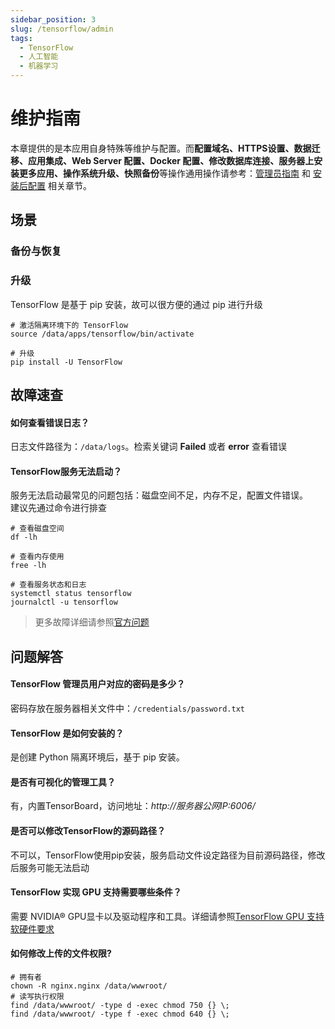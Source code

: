 ```yaml
---
sidebar_position: 3
slug: /tensorflow/admin
tags:
  - TensorFlow
  - 人工智能
  - 机器学习
---
```


# 维护指南

本章提供的是本应用自身特殊等维护与配置。而**配置域名、HTTPS设置、数据迁移、应用集成、Web Server 配置、Docker 配置、修改数据库连接、服务器上安装更多应用、操作系统升级、快照备份**等操作通用操作请参考：[管理员指南](../administrator) 和 [安装后配置](../installation/setup/) 相关章节。

## 场景

### 备份与恢复

### 升级

TensorFlow 是基于 pip 安装，故可以很方便的通过 pip 进行升级

```
# 激活隔离环境下的 TensorFlow
source /data/apps/tensorflow/bin/activate

# 升级
pip install -U TensorFlow
```

## 故障速查

#### 如何查看错误日志？

日志文件路径为：`/data/logs`。检索关键词 **Failed** 或者 **error** 查看错误

#### TensorFlow服务无法启动？

服务无法启动最常见的问题包括：磁盘空间不足，内存不足，配置文件错误。  
建议先通过命令进行排查  

```shell
# 查看磁盘空间
df -lh

# 查看内存使用
free -lh

# 查看服务状态和日志
systemctl status tensorflow
journalctl -u tensorflow
```

 >更多故障详细请参照[官方问题](https://www.tensorflow.org/install/errors)


## 问题解答

#### TensorFlow 管理员用户对应的密码是多少？

密码存放在服务器相关文件中：`/credentials/password.txt`

#### TensorFlow 是如何安装的？

是创建 Python 隔离环境后，基于 pip 安装。

#### 是否有可视化的管理工具？

有，内置TensorBoard，访问地址：*http://服务器公网IP:6006/*

#### 是否可以修改TensorFlow的源码路径？

不可以，TensorFlow使用pip安装，服务启动文件设定路径为目前源码路径，修改后服务可能无法启动

#### TensorFlow 实现 GPU 支持需要哪些条件？

需要 NVIDIA® GPU显卡以及驱动程序和工具。详细请参照[TensorFlow GPU 支持软硬件要求](https://www.tensorflow.org/install/gpu)

#### 如何修改上传的文件权限?

```shell
# 拥有者
chown -R nginx.nginx /data/wwwroot/
# 读写执行权限
find /data/wwwroot/ -type d -exec chmod 750 {} \;
find /data/wwwroot/ -type f -exec chmod 640 {} \;
```